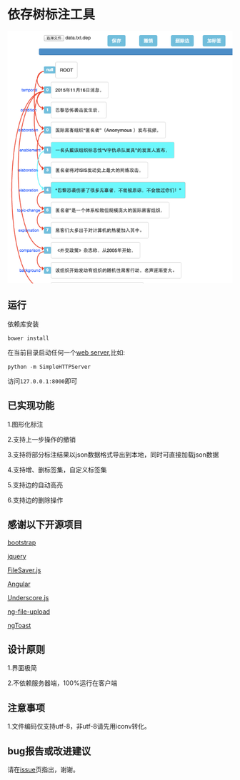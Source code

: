 # 依存树标注工具

![这里写图片描述](image/dep.jpg)

## 运行

依赖库安装

    bower install
    
在当前目录启动任何一个[web server](https://en.wikipedia.org/wiki/Web_server),比如:

    python -m SimpleHTTPServer

访问```127.0.0.1:8000```即可

## 已实现功能

1.图形化标注

2.支持上一步操作的撤销

3.支持将部分标注结果以json数据格式导出到本地，同时可直接加载json数据

4.支持增、删标签集，自定义标签集

5.支持边的自动高亮

6.支持边的删除操作

## 感谢以下开源项目

[bootstrap](https://github.com/twbs/bootstrap)

[jquery](https://github.com/jquery/jquery)

[FileSaver.js](https://github.com/eligrey/FileSaver.js)

[Angular](https://github.com/angular/angular)

[Underscore.js](https://github.com/jashkenas/underscore)

[ng-file-upload](https://github.com/danialfarid/ng-file-upload)

[ngToast](https://github.com/tameraydin/ngToast)

## 设计原则

1.界面极简

2.不依赖服务器端，100%运行在客户端


## 注意事项

1.文件编码仅支持utf-8，非utf-8请先用iconv转化。

## bug报告或改进建议

请在[issue](https://github.com/intfloat/dep-annotate/issues)页指出，谢谢。
